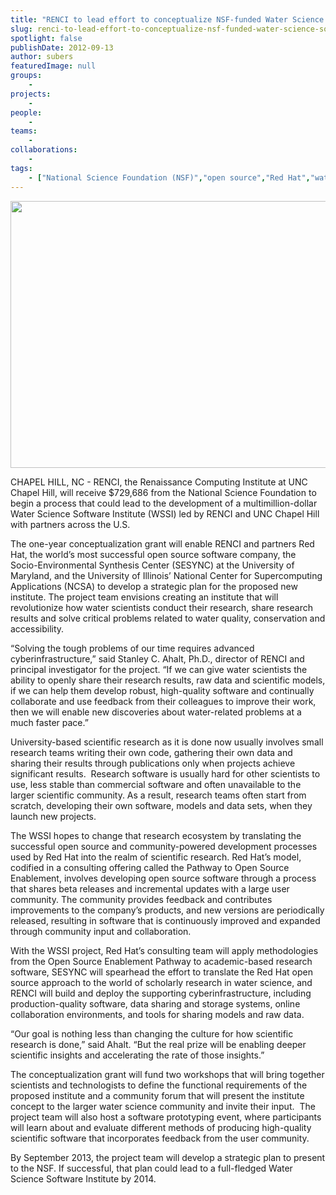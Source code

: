 ```yaml
---
title: "RENCI to lead effort to conceptualize NSF-funded Water Science Software Institute"
slug: renci-to-lead-effort-to-conceptualize-nsf-funded-water-science-software-institute
spotlight: false
publishDate: 2012-09-13
author: subers
featuredImage: null
groups:
    - 
projects:
    - 
people:
    - 
teams: 
    - 
collaborations:
    - 
tags:
    - ["National Science Foundation (NSF)","open source","Red Hat","water science","Water Science Software Institute (WSSI)"]
---
```

<a href="https://www.renci.org/wp-content/uploads/2012/09/waterland1.jpg"><img class="size-large wp-image-12067 alignleft" title="waterland1" src="https://www.renci.org/wp-content/uploads/2013/10/waterland1.jpg" alt="" width="640" height="427" /></a>

CHAPEL HILL, NC - RENCI, the Renaissance Computing Institute at UNC Chapel Hill, will receive $729,686 from the National Science Foundation to begin a process that could lead to the development of a multimillion-dollar Water Science Software Institute (WSSI) led by RENCI and UNC Chapel Hill with partners across the U.S.  <!--more-->

The one-year conceptualization grant will enable RENCI and partners Red Hat, the world’s most successful open source software company, the Socio-Environmental Synthesis Center (SESYNC) at the University of Maryland, and the University of Illinois’ National Center for Supercomputing Applications (NCSA) to develop a strategic plan for the proposed new institute. The project team envisions creating an institute that will revolutionize how water scientists conduct their research, share research results and solve critical problems related to water quality, conservation and accessibility.

“Solving the tough problems of our time requires advanced cyberinfrastructure,” said Stanley C. Ahalt, Ph.D., director of RENCI and principal investigator for the project. “If we can give water scientists the ability to openly share their research results, raw data and scientific models, if we can help them develop robust, high-quality software and continually collaborate and use feedback from their colleagues to improve their work, then we will enable new discoveries about water-related problems at a much faster pace.”

University-based scientific research as it is done now usually involves small research teams writing their own code, gathering their own data and sharing their results through publications only when projects achieve significant results.  Research software is usually hard for other scientists to use, less stable than commercial software and often unavailable to the larger scientific community. As a result, research teams often start from scratch, developing their own software, models and data sets, when they launch new projects.

The WSSI hopes to change that research ecosystem by translating the successful open source and community-powered development processes used by Red Hat into the realm of scientific research. Red Hat’s model, codified in a consulting offering called the Pathway to Open Source Enablement, involves developing open source software through a process that shares beta releases and incremental updates with a large user community. The community provides feedback and contributes improvements to the company’s products, and new versions are periodically released, resulting in software that is continuously improved and expanded through community input and collaboration.

With the WSSI project, Red Hat’s consulting team will apply methodologies from the Open Source Enablement Pathway to academic-based research software, SESYNC will spearhead the effort to translate the Red Hat open source approach to the world of scholarly research in water science, and RENCI will build and deploy the supporting cyberinfrastructure, including production-quality software, data sharing and storage systems, online collaboration environments, and tools for sharing models and raw data.

“Our goal is nothing less than changing the culture for how scientific research is done,” said Ahalt. “But the real prize will be enabling deeper scientific insights and accelerating the rate of those insights.”

The conceptualization grant will fund two workshops that will bring together scientists and technologists to define the functional requirements of the proposed institute and a community forum that will present the institute concept to the larger water science community and invite their input.  The project team will also host a software prototyping event, where participants will learn about and evaluate different methods of producing high-quality scientific software that incorporates feedback from the user community.

By September 2013, the project team will develop a strategic plan to present to the NSF. If successful, that plan could lead to a full-fledged Water Science Software Institute by 2014.
